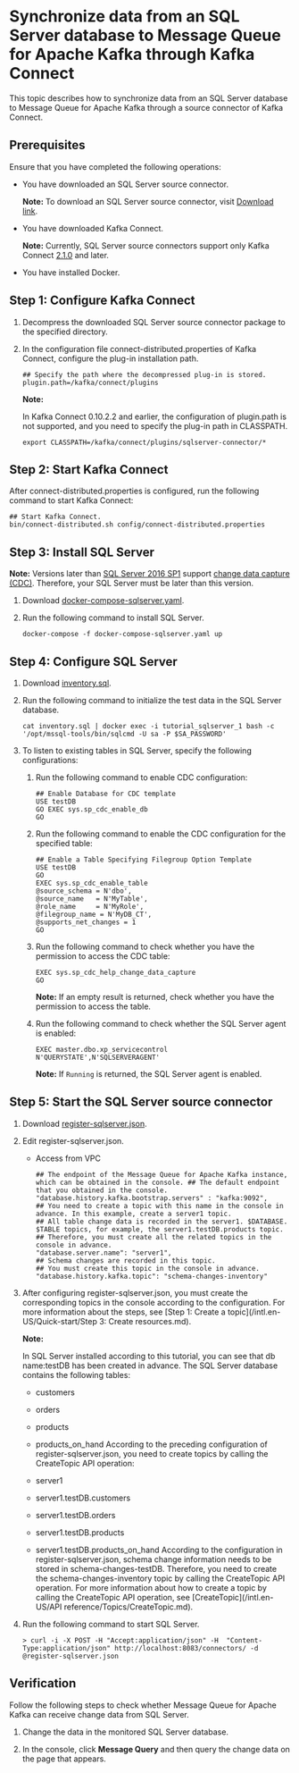 # Synchronize data from an SQL Server database to Message Queue for Apache Kafka through Kafka Connect

This topic describes how to synchronize data from an SQL Server database to Message Queue for Apache Kafka through a source connector of Kafka Connect.

## Prerequisites

Ensure that you have completed the following operations:

-   You have downloaded an SQL Server source connector.

    **Note:** To download an SQL Server source connector, visit [Download link](https://repo1.maven.org/maven2/io/debezium/debezium-connector-sqlserver/).

-   You have downloaded Kafka Connect.

    **Note:** Currently, SQL Server source connectors support only Kafka Connect [2.1.0](http://kafka.apache.org/downloads#2.1.0) and later.

-   You have installed Docker.

## Step 1: Configure Kafka Connect

1.  Decompress the downloaded SQL Server source connector package to the specified directory.

2.  In the configuration file connect-distributed.properties of Kafka Connect, configure the plug-in installation path.

    ```
    ## Specify the path where the decompressed plug-in is stored. plugin.path=/kafka/connect/plugins
    ```

    **Note:**

    In Kafka Connect 0.10.2.2 and earlier, the configuration of plugin.path is not supported, and you need to specify the plug-in path in CLASSPATH.

    ```
    export CLASSPATH=/kafka/connect/plugins/sqlserver-connector/*
    ```


## Step 2: Start Kafka Connect

After connect-distributed.properties is configured, run the following command to start Kafka Connect:

```
## Start Kafka Connect.
bin/connect-distributed.sh config/connect-distributed.properties
```

## Step 3: Install SQL Server

**Note:** Versions later than [SQL Server 2016 SP1](https://blogs.msdn.microsoft.com/sqlreleaseservices/sql-server-2016-service-pack-1-sp1-released/) support [change data capture \(CDC\)](https://docs.microsoft.com/en-us/sql/relational-databases/track-changes/about-change-data-capture-sql-server?view=sql-server-2017). Therefore, your SQL Server must be later than this version.

1.  Download [docker-compose-sqlserver.yaml](https://github.com/AliwareMQ/aliware-kafka-demos/blob/master/kafka-connect-demo/SqlserverSourceConnector/docker-compose-sqlserver.yaml).

2.  Run the following command to install SQL Server.

    ```
    docker-compose -f docker-compose-sqlserver.yaml up
    ```


## Step 4: Configure SQL Server

1.  Download [inventory.sql](https://github.com/AliwareMQ/aliware-kafka-demos/blob/master/kafka-connect-demo/SqlserverSourceConnector/inventory.sql).

2.  Run the following command to initialize the test data in the SQL Server database.

    ```
    cat inventory.sql | docker exec -i tutorial_sqlserver_1 bash -c '/opt/mssql-tools/bin/sqlcmd -U sa -P $SA_PASSWORD'
    ```

3.  To listen to existing tables in SQL Server, specify the following configurations:

    1.  Run the following command to enable CDC configuration:

        ```
        ## Enable Database for CDC template
        USE testDB
        GO EXEC sys.sp_cdc_enable_db
        GO
        ```

    2.  Run the following command to enable the CDC configuration for the specified table:

        ```
        ## Enable a Table Specifying Filegroup Option Template
        USE testDB
        GO
        EXEC sys.sp_cdc_enable_table
        @source_schema = N'dbo',
        @source_name   = N'MyTable',
        @role_name     = N'MyRole',
        @filegroup_name = N'MyDB_CT',
        @supports_net_changes = 1
        GO
        ```

    3.  Run the following command to check whether you have the permission to access the CDC table:

        ```
        EXEC sys.sp_cdc_help_change_data_capture
        GO
        ```

        **Note:** If an empty result is returned, check whether you have the permission to access the table.

    4.  Run the following command to check whether the SQL Server agent is enabled:

        ```
        EXEC master.dbo.xp_servicecontrol N'QUERYSTATE',N'SQLSERVERAGENT'
        ```

        **Note:** If `Running` is returned, the SQL Server agent is enabled.


## Step 5: Start the SQL Server source connector

1.  Download [register-sqlserver.json](https://github.com/AliwareMQ/aliware-kafka-demos/blob/master/kafka-connect-demo/SqlserverSourceConnector/register-sqlserver.json).

2.  Edit register-sqlserver.json.

    -   Access from VPC

        ```
        ## The endpoint of the Message Queue for Apache Kafka instance, which can be obtained in the console. ## The default endpoint that you obtained in the console. 
        "database.history.kafka.bootstrap.servers" : "kafka:9092",
        ## You need to create a topic with this name in the console in advance. In this example, create a server1 topic. 
        ## All table change data is recorded in the server1. $DATABASE. $TABLE topics, for example, the server1.testDB.products topic. 
        ## Therefore, you must create all the related topics in the console in advance. 
        "database.server.name": "server1",
        ## Schema changes are recorded in this topic.
        ## You must create this topic in the console in advance. 
        "database.history.kafka.topic": "schema-changes-inventory"
        ```

3.  After configuring register-sqlserver.json, you must create the corresponding topics in the console according to the configuration. For more information about the steps, see [Step 1: Create a topic](/intl.en-US/Quick-start/Step 3: Create resources.md).

    **Note:**

    In SQL Server installed according to this tutorial, you can see that db name:testDB has been created in advance. The SQL Server database contains the following tables:

    -   customers
    -   orders
    -   products
    -   products\_on\_hand
    According to the preceding configuration of register-sqlserver.json, you need to create topics by calling the CreateTopic API operation:

    -   server1
    -   server1.testDB.customers
    -   server1.testDB.orders
    -   server1.testDB.products
    -   server1.testDB.products\_on\_hand
    According to the configuration in register-sqlserver.json, schema change information needs to be stored in schema-changes-testDB. Therefore, you need to create the schema-changes-inventory topic by calling the CreateTopic API operation. For more information about how to create a topic by calling the CreateTopic API operation, see [CreateTopic](/intl.en-US/API reference/Topics/CreateTopic.md).

4.  Run the following command to start SQL Server.

    ```
    > curl -i -X POST -H "Accept:application/json" -H  "Content-Type:application/json" http://localhost:8083/connectors/ -d @register-sqlserver.json
    ```


## Verification

Follow the following steps to check whether Message Queue for Apache Kafka can receive change data from SQL Server.

1.  Change the data in the monitored SQL Server database.

2.  In the console, click **Message Query** and then query the change data on the page that appears.


